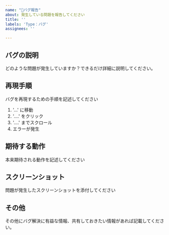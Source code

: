 ```yaml
---
name: "🐛バグ報告"
about: 発生している問題を報告してください
title: ''
labels: 'Type：バグ'
assignees: ''

---
```


## バグの説明
どのような問題が発生していますか？できるだけ詳細に説明してください。

## 再現手順
バグを再現するための手順を記述してください
1. '...' に移動
2. '....' をクリック
3. '....' までスクロール
4. エラーが発生

## 期待する動作
本来期待される動作を記述してください

## スクリーンショット
問題が発生したスクリーンショットを添付してください

## その他
その他にバグ解決に有益な情報、共有しておきたい情報があれば記載してください。
